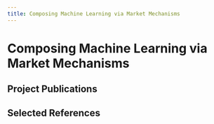 ```yaml
---
title: Composing Machine Learning via Market Mechanisms
---
```


# Composing Machine Learning via Market Mechanisms

## Project Publications



## Selected References


